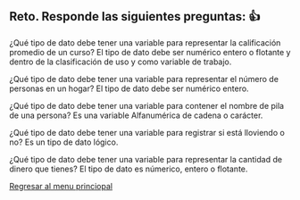 ## Reto. Responde las siguientes preguntas: 👍
¿Qué tipo de dato debe tener una variable para representar la calificación promedio de un
curso?
El tipo de dato debe ser numérico entero o flotante y dentro de la clasificación de uso y como variable de trabajo.

¿Qué tipo de dato debe tener una variable para representar el número de personas en un
hogar?
El tipo de dato debe ser numérico entero.

¿Qué tipo de dato debe tener una variable para contener el nombre de pila de una persona?
Es una variable Alfanumérica de cadena o carácter. 

¿Qué tipo de dato debe tener una variable para registrar si está lloviendo o no?
Es un tipo de dato lógico.

¿Qué tipo de dato debe tener una variable para representar la cantidad de dinero que
tienes?
El tipo de dato es númerico, entero o flotante.

[Regresar al menu princiopal](https://github.com/escuelaDeCodigoMargaritaMaza/escuela_de_codigo/tree/main/PENSAMIENTO_COMPUTACIONAL)
